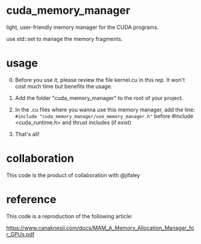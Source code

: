 # cuda_memory_manager
light, user-friendly memory manager for the CUDA programs.

use std::set to manage the memory fragments.

# usage

0. Before you use it, please review the file kernel.cu in this rep. It won't cost much time but benefits the usage.

1. Add the folder "cuda_memory_manager" to the root of your project.

2. In the .cu files where you wanna use this memory manager, add the line:
`
#include "cuda_memory_manager/use_memory_manager.h"
`
before #include <cuda_runtime.h> and thrust includes (if exist)

3. That's all!

# collaboration

This code is the product of collaboration with @jifaley

# reference

This code is a reproduction of the following article:

https://www.canaknesil.com/docs/MAM_A_Memory_Allocation_Manager_for_GPUs.pdf
